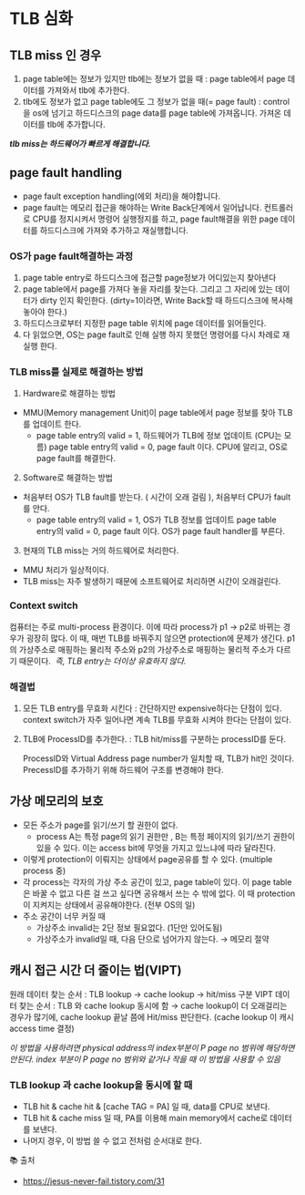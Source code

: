 # TLB 심화

## TLB miss 인 경우

1. page table에는 정보가 있지만 tlb에는 정보가 없을 때 : page table에서 page 데이터를 가져와서 tlb에 추가한다. 
2. tlb에도 정보가 없고 page table에도 그 정보가 없을 때(= page fault) : control을 os에 넘기고 하드디스크의 page data를 page table에 가져옵니다. 가져온 데이터를 tlb에 추가합니다. 

***tlb miss는 하드웨어가 빠르게 해결합니다.*** 

## page fault handling

- page fault exception handling(에외 처리)을 해야합니다.
- page fault는 메모리 접근을 해야하는 Write Back단계에서 일어납니다. 컨트롤러로 CPU를 정지시켜서 명령어 실행정지를 하고, page fault해결을 위한 page 데이터를 하드디스크에 가져와 추가하고 재실행합니다.

### OS가 page fault해결하는 과정

1. page table entry로 하드디스크에 접근할 page정보가 어디있는지 찾아낸다
2. page table에서 page를 가져다 놓을 자리를 찾는다. 그리고 그 자리에 있는 데이터가 dirty 인지 확인한다. (dirty=1이라면, Write Back할 때 하드디스크에 복사해 놓아야 한다.)
3. 하드디스크로부터 지정한 page table 위치에 page 데이터를 읽어들인다.
4. 다 읽었으면, OS는 page fault로 인해 실행 하지 못했던 명령어를 다시 차례로 재실행 한다.

### TLB miss를 실제로 해결하는 방법

1) Hardware로 해결하는 방법

- MMU(Memory management Unit)이 page table에서 page 정보를 찾아 TLB를 업데이트 한다.
    - page table entry의 valid = 1, 하드웨어가 TLB에 정보 업데이트 (CPU는 모름)
    page table entry의 valid = 0, page fault 이다. CPU에 알리고, OS로 page fault를 해결한다.

2) Software로 해결하는 방법

- 처음부터 OS가 TLB fault를 받는다. ( 시간이 오래 걸림 ), 처음부터 CPU가 fault를 안다.
    - page table entry의 valid = 1, OS가 TLB 정보를 업데이트
    page table entry의 valid = 0, page fault 이다. OS가 page fault handler를 부른다.

3) 현재의 TLB miss는 거의 하드웨어로 처리한다.

- MMU 처리가 일상적이다.
- TLB miss는 자주 발생하기 때문에 소프트웨어로 처리하면 시간이 오래걸린다.

### Context switch

컴퓨터는 주로 multi-process 환경이다. 이에 따라 process가 p1 → p2로 바뀌는 경우가 굉장히 많다. 이 때, 매번 TLB를 바꿔주지 않으면 protection에 문제가 생긴다. p1의 가상주소로 매핑하는 물리적 주소와 p2의 가상주소로 매핑하는 물리적 주소가 다르기 때문이다.
 *즉, TLB entry는 더이상 유효하지 않다.* 

### 해결법

1. 모든 TLB entry를 무효화 시킨다 : 간단하지만 expensive하다는 단점이 있다. context switch가 자주 일어나면 계속 TLB를 무효화 시켜야 한다는 단점이 있다.
2. TLB에 ProcessID를 추가한다. : TLB hit/miss를 구분하는 processID를 둔다.
    
    ProcessID와 Virtual Address page number가 일치할 때, TLB가 hit인 것이다.
    PrecessID를 추가하기 위해 하드웨어 구조를 변경해야 한다.
    

## **가상 메모리의 보호**

- 모든 주소가 page를 읽기/쓰기 할 권한이 없다.
    - process A는 특정 page의 읽기 권한만 , B는 특정 페이지의 읽기/쓰기 권한이 있을 수 있다. 이는 access bit에 무엇을 가지고 있느냐에 따라 달라진다.
- 이렇게 protection이 이뤄지는 상태에서 page공유를 할 수 있다. (multiple process 중)
- 각 process는 각자의 가상 주소 공간이 있고, page table이 있다. 이 page table은 바꿀 수 없고 다른 걸 쓰고 싶다면 공유해서 쓰는 수 밖에 없다. 이 때 protection이 지켜지는 상태에서 공유해야한다. (전부 OS의 일)
- 주소 공간이 너무 커질 때
    - 가상주소 invalid는 2단 정보 필요없다. (1단만 있어도됨)
    - 가상주소가 invalid일 때, 다음 단으로 넘어가지 않는다. → 메모리 절약

## **캐시 접근 시간 더 줄이는 법(VIPT)**

원래 데이터 찾는 순서 : TLB lookup → cache lookup → hit/miss 구분
VIPT 데이터 찾는 순서 : TLB 와 cache lookup 동시에 함 → cache lookup이 더 오래걸리는 경우가 많기에, cache lookup 끝날 쯤에 Hit/miss 판단한다. (cache lookup 이 캐시 access time 결정)

*이 방법을 사용하려면 physical address의 index부분이 P page no 범위에 해당하면 안된다. index 부분이 P page no 범위와 같거나 작을 때 이 방법을 사용할 수 있음*

### TLB lookup 과 cache lookup을 동시에 할 때

- TLB hit & cache hit & [cache TAG = PA] 일 때, data를 CPU로 보낸다.
- TLB hit & cache miss 일 때, PA를 이용해 main memory에서 cache로 데이터를 보낸다.
- 나머지 경우, 이 방법 쓸 수 없고 전처럼 순서대로 한다.

📚 출처

- https://jesus-never-fail.tistory.com/31